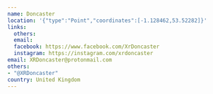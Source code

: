 ```yaml
---
name: Doncaster
location: '{"type":"Point","coordinates":[-1.128462,53.52282]}'
links:
  others: 
  email: 
  facebook: https://www.facebook.com/XrDoncaster
  instagram: https://instagram.com/xrdoncaster
email: XRDoncaster@protonmail.com
others:
- "@XRDoncaster"
country: United Kingdom
---
```


